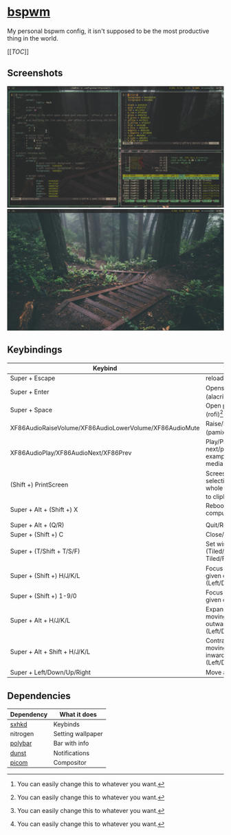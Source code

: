 # [bspwm](https://github.com/baskerville/bspwm)

My personal bspwm config, it isn't supposed to be the most productive thing in the world.

[[_TOC_]]

## Screenshots
![bspwm busy](../../images/bspwm_busy.png)
![bspwm idle](../../images/bspwm_idle.png)

## Keybindings
|Keybind                                                |What it does                                                                          |
|-------------------------------------------------------|--------------------------------------------------------------------------------------|
|Super + Escape                                         |reloads sxhkd config                                                                  |
|Super + Enter                                          |Opens terminal (alacritty)[^1]                                                        |
|Super + Space                                          |Open program launcher (rofi)[^1]                                                      |
|XF86AudioRaiseVolume/XF86AudioLowerVolume/XF86AudioMute|Raise/lower/mute volume (pamixer)[^1]                                                 |
|XF86AudioPlay/XF86AudioNext/XF86Prev                   |Play/Pause/Go to next/previous for example: song in your media player (playerctl)     |
|(Shift +) PrintScreen                                  |Screeshot selection/Screenshot whole screen and copy to clipboard (maim)[^1]          |
|Super + Alt + (Shift +) X                              |Reboot/Poweroff your computer                                                         |
|                                                       |                                                                                      |
|Super + Alt + (Q/R)                                    |Quit/Restart bspwm                                                                    |
|Super + (Shift +) C                                    |Close/Kill window                                                                     |
|Super + (T/Shift + T/S/F)                              |Set window state (Tiled/Pseudo Tiled/Floating/Fullscreen)                             |
|Super + (Shift +) H/J/K/L                              |Focus window in the given direction (Left/Down/Up/Right)                              |
|Super + (Shift +) 1-9/0                                |Focus or send to the given desktop (1-10)                                             |
|Super + Alt + H/J/K/L                                  |Expand a window by moving one of its side outward (Left/Down/Up/Right)                |
|Super + Alt + Shift + H/J/K/L                          |Contract a window by moving one of its side inward (Left/Down/Up/Right)               |
|Super + Left/Down/Up/Right                             |Move a floating window                                                                |
[^1]: You can easily change this to whatever you want.

## Dependencies
|Dependency            |What it does     |
|----------------------|-----------------|
|[sxhkd](../sxhkd/)    |Keybinds         |
|nitrogen              |Setting wallpaper|
|[polybar](../polybar/)|Bar with info    |
|[dunst](../dunst/)    |Notifications    |
|[picom](../picom/)    |Compositor       |
